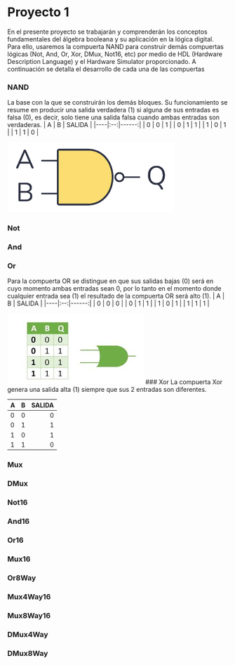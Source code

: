 # Proyecto 1
En el presente proyecto se trabajarán y comprenderán los conceptos fundamentales del álgebra booleana y su aplicación en la lógica digital. Para ello, usaremos la compuerta NAND para construir demás compuertas lógicas (Not, And, Or, Xor, DMux, Not16, etc) por medio de HDL (Hardware Description Language) y el Hardware Simulator proporcionado. A continuación se detalla el desarrollo de cada una de las compuertas

### NAND
La base con la que se construirán los demás bloques. Su funcionamiento se resume en producir una salida verdadera (1) si alguna de sus entradas es falsa (0), es decir, solo tiene una salida falsa cuando ambas entradas son verdaderas.
| A  | B | SALIDA |
|----|:--:|------:|
| 0 | 0 | 1 |
| 0 | 1 | 1 |
| 1 | 0 | 1 |
| 1 | 1 | 0 |

<img src="imgs/compuertas/nand.png">

### Not

### And

### Or
Para la compuerta OR se distingue en que sus salidas bajas (0) será en cuyo momento ambas entradas sean 0, por lo tanto en el momento donde cualquier entrada sea (1) el resultado de la compuerta OR será alto (1).
| A  | B | SALIDA |
|----|:--:|------:|
| 0 | 0 | 0 |
| 0 | 1 | 1 |
| 1 | 0 | 1 |
| 1 | 1 | 1 |

<img src="https://github.com/skipword/Navi/blob/main/imgs/compuertas/or.jpg">
### Xor
La compuerta Xor genera una salida alta (1) siempre que sus 2 entradas son diferentes.

| A  | B | SALIDA |
|----|:--:|------:|
| 0 | 0 | 0 |
| 0 | 1 | 1 |
| 1 | 0 | 1 |
| 1 | 1 | 0 |
### Mux

### DMux

### Not16

### And16

### Or16

### Mux16

### Or8Way

### Mux4Way16

### Mux8Way16

### DMux4Way

### DMux8Way
